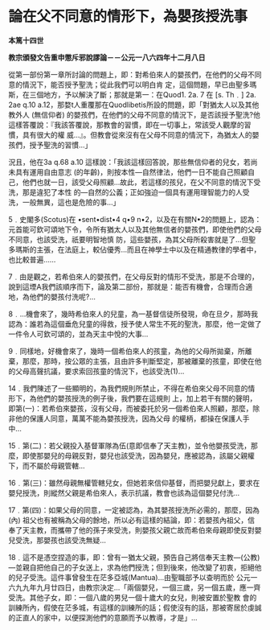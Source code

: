 # 論在父不同意的情形下，為嬰孩授洗事


**本篤十四世**

**教宗頒發文告重申懲斥邪說謬論－－公元一八六四年十二月八日**





從第一部份第一章所討論的問題上，即：對希伯來人的嬰孩們，在他們的父母不同意的情況下，能否授予聖洗；從此我們可以明白肯
定，這個問題，早已由聖多瑪斯，在三個地方，予以解決了斷；那就是第一：在Quod1. 2a. 7 在 [s. Th﹒] 2a. 2ae q.10 
a.12，那婺t人重覆那在Quodlibetis所設的問題，即「對猶太人以及其他教外人 (無信仰者) 
的嬰孩們，在他們的父母不同意的情況下，是否該授予聖洗?他這樣答覆說：『我該答覆說，那教會的習慣，即在一切事上，常該受人觀摩的習慣，具有很大的權
威…』。但教會從來沒有在父母不同意的情況下，為猶太人的嬰孩們，授予聖洗的習慣…」

況且，他在3a q.68 a.10 這樣說：「我該這樣回答說，那些無信仰者的兒女，若尚未具有運用自由意志 
(的年齡)，則按本性—自然律法，他們一日不能自己照顧自己，他們也就一日，該受父母照顧…故此，若這樣的孩兒，在父不同意的情況下受洗，那是違犯了本性
的—自然的公義；正如強迫一個具有運用理智能力的人受洗，一般無異，這也是危險的事…」

5﹒史閣多(Scotus)在  •sent•dist•4 q•9 
n•2，以及在有關N•2的問題上，認為：元首能可欽可頌地下令，令所有猶太人以及其他無信者的嬰孩們，即使他們的父母不同意，也該受洗，祇要明智地慎
防，這些嬰孩，為其父母所殺害就是了…但聖多瑪斯的主張，在法庭上，較佔優秀…而且在神學士中以及在精通教律的學者中，也比較普遍……

7﹒由是觀之，若希伯來人的嬰孩們，在父母反對的情形不受洗，那是不合理的，說到這堙A我們該順序而下，論及第二部份，那就是：能否有機會，合理而合適地，為他們的嬰孩付洗呢?…

8﹒…機會來了，幾時希伯來人的兒童，為一基督信徒所發現，命在旦夕，那時我認為：誰若為這個垂危兒童的得救，授予使人常生不死的聖洗，那麼，他一定做了一件令人可欽可頌的，並為天主中悅的大事…

9﹒同樣地，好機會來了，幾時一個希伯來人的孩童，為他的父母所拋棄，所離棄，那麼，那時，按公眾的主張，且由許多判斷堅定，那被離棄的孩童，即使在他的父母高聲抗議，要求索回孩童的情況下，也該受洗(1)…

14﹒我們陳述了一些顯明的，為我們規則所禁止，不得在希伯來父母不同意的情形下，為他們的嬰孩授洗的例子後，我們要在這規則
上，加上若干有關的聲明，即第(一)：若希伯來嬰孩，沒有父母，而被委托於另一個希伯來人照顧，那麼，除非他的保護人同意，萬萬不能為嬰孩授洗，因為父母
的權柄，都操在保護人手中…

15﹒第(二)：若父親投入基督軍隊為伍(意即信奉了天主教)，並令他嬰孩受洗，那麼，即使那嬰兒的母親反對，嬰兒也該受洗，因為嬰兒，應被認為，該屬父親權下，而不屬於母親管轄…

16﹒第(三)：雖然母親無權管轄兒女，但她若來信仰基督，而把嬰兒獻上，要求在嬰兒授洗，則縱然父親是希伯來人，表示抗議，教會也該為這個嬰兒付洗…

17﹒第(四)：如果父母的同意，一定被認為，為其嬰孩授洗所必需的，那麼，因為 (內) 祖父也有被稱為父母的餘地，所以必有這樣的結論，即：若嬰孩內祖父，信奉了天主教，而攜帶了他的孫子來受洗，則嬰孩父親亡故而希伯來母親即使反對嬰兒受洗，那嬰孩也該受洗無疑…

18﹒這不是憑空捏造的事，即：曾有一猶太父親，預告自己將信奉天主教—(公教) 
—並親自把他自己的子女送上，求為他們授洗；但到後來，他改變了初衷，拒絕他的兒子受洗。這件事曾發生在茫多亞城(Mantua)…由聖職部予以查明而於
公元一六九九年九月廿四日，由教宗決定…「兩個嬰兒，一個三歲，另一個五歲，應一齊受洗。其他子女，即：一個八歲的男兒一個十歲大的女兒，則被安置於聖教
會的訓練所內，假使在茫多城，有這樣的訓練所的話；假使沒有的話，那被寄居於虔誠的正直人的家中，以便探測他們的意願而予以教導，才是」…

